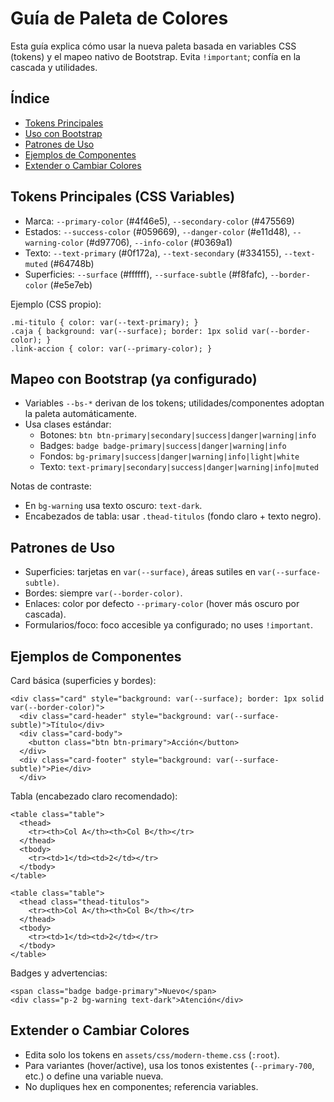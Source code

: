 # Guía de Paleta de Colores

Esta guía explica cómo usar la nueva paleta basada en variables CSS (tokens) y el mapeo nativo de Bootstrap. Evita `!important`; confía en la cascada y utilidades.

## Índice
- [Tokens Principales](#tokens-principales-css-variables)
- [Uso con Bootstrap](#mapeo-con-bootstrap-ya-configurado)
- [Patrones de Uso](#patrones-de-uso)
- [Ejemplos de Componentes](#ejemplos-de-componentes)
- [Extender o Cambiar Colores](#extender-o-cambiar-colores)

## Tokens Principales (CSS Variables)
- Marca: `--primary-color` (#4f46e5), `--secondary-color` (#475569)
- Estados: `--success-color` (#059669), `--danger-color` (#e11d48), `--warning-color` (#d97706), `--info-color` (#0369a1)
- Texto: `--text-primary` (#0f172a), `--text-secondary` (#334155), `--text-muted` (#64748b)
- Superficies: `--surface` (#ffffff), `--surface-subtle` (#f8fafc), `--border-color` (#e5e7eb)

Ejemplo (CSS propio):
```
.mi-titulo { color: var(--text-primary); }
.caja { background: var(--surface); border: 1px solid var(--border-color); }
.link-accion { color: var(--primary-color); }
```

## Mapeo con Bootstrap (ya configurado)
- Variables `--bs-*` derivan de los tokens; utilidades/componentes adoptan la paleta automáticamente.
- Usa clases estándar:
  - Botones: `btn btn-primary|secondary|success|danger|warning|info`
  - Badges: `badge badge-primary|success|danger|warning|info`
  - Fondos: `bg-primary|success|danger|warning|info|light|white`
  - Texto: `text-primary|secondary|success|danger|warning|info|muted`

Notas de contraste:
- En `bg-warning` usa texto oscuro: `text-dark`.
- Encabezados de tabla: usar `.thead-titulos` (fondo claro + texto negro).

## Patrones de Uso
- Superficies: tarjetas en `var(--surface)`, áreas sutiles en `var(--surface-subtle)`.
- Bordes: siempre `var(--border-color)`.
- Enlaces: color por defecto `--primary-color` (hover más oscuro por cascada).
- Formularios/foco: foco accesible ya configurado; no uses `!important`.

## Ejemplos de Componentes
Card básica (superficies y bordes):
```
<div class="card" style="background: var(--surface); border: 1px solid var(--border-color)">
  <div class="card-header" style="background: var(--surface-subtle)">Título</div>
  <div class="card-body">
    <button class="btn btn-primary">Acción</button>
  </div>
  <div class="card-footer" style="background: var(--surface-subtle)">Pie</div>
  </div>
```

Tabla (encabezado claro recomendado):
```
<table class="table">
  <thead>
    <tr><th>Col A</th><th>Col B</th></tr>
  </thead>
  <tbody>
    <tr><td>1</td><td>2</td></tr>
  </tbody>
</table>

<table class="table">
  <thead class="thead-titulos">
    <tr><th>Col A</th><th>Col B</th></tr>
  </thead>
  <tbody>
    <tr><td>1</td><td>2</td></tr>
  </tbody>
</table>
```

Badges y advertencias:
```
<span class="badge badge-primary">Nuevo</span>
<div class="p-2 bg-warning text-dark">Atención</div>
```

## Extender o Cambiar Colores
- Edita solo los tokens en `assets/css/modern-theme.css` (`:root`).
- Para variantes (hover/active), usa los tonos existentes (`--primary-700`, etc.) o define una variable nueva.
- No dupliques hex en componentes; referencia variables.
